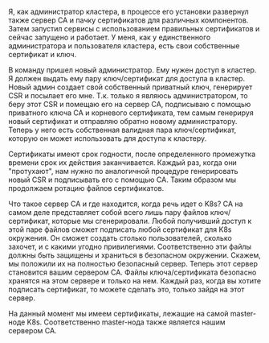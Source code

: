 Я, как администратор кластера, в процессе его установки развернул также сервер CA и пачку сертификатов для различных компонентов. Затем запустил сервисы с использованием правильных сертификатов и сейчас запущено и работает. У меня, как у единственного администратора и пользователя кластера, есть свои собственные сертификат и ключ.

В команду пришел новый администратор. Ему нужен доступ в кластер. Я должен выдать ему пару ключ/сертификат для доступа в кластер. Новый админ создает свой собственный приватный ключ, генерирует CSR и посылает его мне. Т.к. только я являюсь администратором, то беру этот CSR и помещаю его на сервер CA, подписываю с помощью приватного ключа CA и корневого сертификата, тем самым генерируя новый сертификат и отправляю обратно новому администратору. Теперь у него есть собственная валидная пара ключ/сертификат, которую он может использовать для доступа к кластеру.

Сертификаты имеют срок годности, после определенного промежутка времени срок их действия заканчивается. Каждый раз, когда они "протухают", нам нужно по аналогичной процедуре генерировать новый CSR и подписывать его с помощью CA. Таким образом мы продолжаем ротацию файлов сертификатов.

Что такое сервер CA и где находится, когда речь идет о K8s? CA на самом деле представляет собой всего лишь пару файлов ключ/сертификат, которые мы сгенерировали. Любой получивший доступ к этой паре файлов сможет подписать любой сертификат для K8s окружения. Он сможет создать столько пользователей, сколько захочет, и с какими угодно привилегиями. Соответственно эти файлы должны быть защищены и храниться в безопасном окружении. Скажем, мы положили их на полностью безопасный сервер. Теперь этот сервер становится вашим сервером CA. Файлы ключа/сертификата безопасно хранятся на этом сервере и только на нем. Каждый раз, когда вы хотите подписать сертификат, то можете сделать это, только зайдя на этот сервер.

На данный момент мы имеем сертификаты, лежащие на самой master-ноде K8s. Соответственно master-нода также является нашим сервером CA.